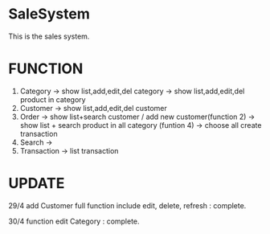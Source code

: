 # SaleSystem

This is the sales system.

# FUNCTION
1. Category -> show list,add,edit,del category -> show list,add,edit,del product in category
2. Customer -> show list,add,edit,del customer
3. Order -> show list+search customer / add new customer(function 2) -> show list + search product in all category (funtion 4) -> choose all create transaction
4. Search ->
5. Transaction -> list transaction

# UPDATE
29/4    add Customer full function include edit, delete, refresh : complete.

30/4    function edit Category : complete.
